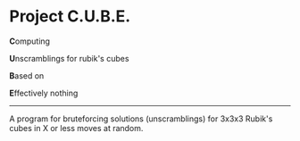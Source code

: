# Project C.U.B.E.
**C**omputing

**U**nscramblings for rubik's cubes

**B**ased on

**E**ffectively nothing

<hr>

A program for bruteforcing solutions (unscramblings) for 3x3x3 Rubik's cubes in X or less moves at random.
